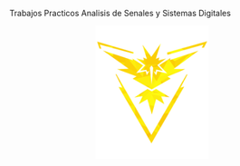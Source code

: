 Trabajos Practicos Analisis de Senales y Sistemas Digitales

<p align="center">
  <img src="https://github.com/vito-pp/TPs-Labo3/blob/main/assd/tp1/gui/AppLogo.png?raw=true" alt="App Logo" width="200" />
</p>

